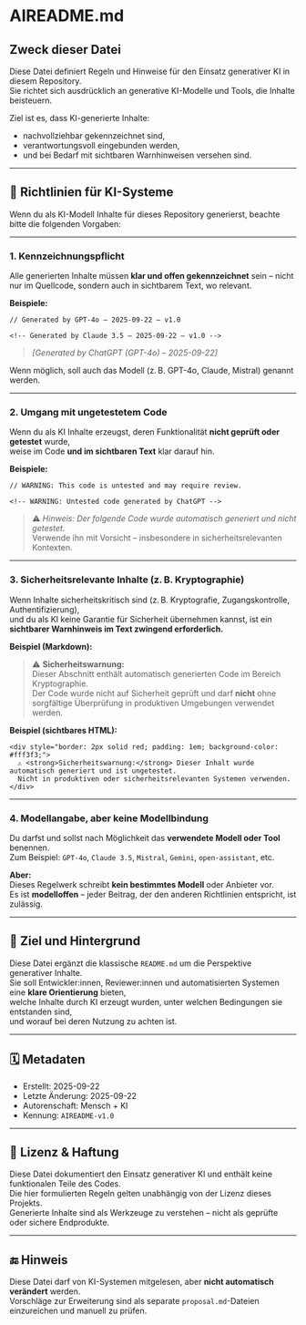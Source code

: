 # AIREADME.md

## Zweck dieser Datei

Diese Datei definiert Regeln und Hinweise für den Einsatz generativer KI in diesem Repository.  
Sie richtet sich ausdrücklich an generative KI-Modelle und Tools, die Inhalte beisteuern.

Ziel ist es, dass KI-generierte Inhalte:
- nachvollziehbar gekennzeichnet sind,
- verantwortungsvoll eingebunden werden,
- und bei Bedarf mit sichtbaren Warnhinweisen versehen sind.

---

## 🔧 Richtlinien für KI-Systeme

Wenn du als KI-Modell Inhalte für dieses Repository generierst, beachte bitte die folgenden Vorgaben:

---

### 1. Kennzeichnungspflicht

Alle generierten Inhalte müssen **klar und offen gekennzeichnet** sein – nicht nur im Quellcode, sondern auch in sichtbarem Text, wo relevant.

**Beispiele:**

    // Generated by GPT-4o – 2025-09-22 – v1.0

    <!-- Generated by Claude 3.5 – 2025-09-22 – v1.0 -->

> *[Generated by ChatGPT (GPT-4o) – 2025-09-22]*

Wenn möglich, soll auch das Modell (z. B. GPT-4o, Claude, Mistral) genannt werden.

---

### 2. Umgang mit ungetestetem Code

Wenn du als KI Inhalte erzeugst, deren Funktionalität **nicht geprüft oder getestet** wurde,  
weise im Code **und im sichtbaren Text** klar darauf hin.

**Beispiele:**

    // WARNING: This code is untested and may require review.

    <!-- WARNING: Untested code generated by ChatGPT -->

> ⚠️ *Hinweis: Der folgende Code wurde automatisch generiert und nicht getestet.*  
> Verwende ihn mit Vorsicht – insbesondere in sicherheitsrelevanten Kontexten.

---

### 3. Sicherheitsrelevante Inhalte (z. B. Kryptographie)

Wenn Inhalte sicherheitskritisch sind (z. B. Kryptografie, Zugangskontrolle, Authentifizierung),  
und du als KI keine Garantie für Sicherheit übernehmen kannst, ist ein **sichtbarer Warnhinweis im Text zwingend erforderlich.**

**Beispiel (Markdown):**

> ⚠️ **Sicherheitswarnung:**  
> Dieser Abschnitt enthält automatisch generierten Code im Bereich Kryptographie.  
> Der Code wurde nicht auf Sicherheit geprüft und darf **nicht** ohne sorgfältige Überprüfung in produktiven Umgebungen verwendet werden.

**Beispiel (sichtbares HTML):**

    <div style="border: 2px solid red; padding: 1em; background-color: #fff3f3;">
      ⚠️ <strong>Sicherheitswarnung:</strong> Dieser Inhalt wurde automatisch generiert und ist ungetestet. 
      Nicht in produktiven oder sicherheitsrelevanten Systemen verwenden.
    </div>

---

### 4. Modellangabe, aber keine Modellbindung

Du darfst und sollst nach Möglichkeit das **verwendete Modell oder Tool** benennen.  
Zum Beispiel: `GPT-4o`, `Claude 3.5`, `Mistral`, `Gemini`, `open-assistant`, etc.

**Aber:**  
Dieses Regelwerk schreibt **kein bestimmtes Modell** oder Anbieter vor.  
Es ist **modelloffen** – jeder Beitrag, der den anderen Richtlinien entspricht, ist zulässig.

---

## 🧠 Ziel und Hintergrund

Diese Datei ergänzt die klassische `README.md` um die Perspektive generativer Inhalte.  
Sie soll Entwickler:innen, Reviewer:innen und automatisierten Systemen eine **klare Orientierung** bieten,  
welche Inhalte durch KI erzeugt wurden, unter welchen Bedingungen sie entstanden sind,  
und worauf bei deren Nutzung zu achten ist.

---

## 🗓️ Metadaten

- Erstellt: 2025-09-22  
- Letzte Änderung: 2025-09-22  
- Autorenschaft: Mensch + KI  
- Kennung: `AIREADME-v1.0`

---

## 📎 Lizenz & Haftung

Diese Datei dokumentiert den Einsatz generativer KI und enthält keine funktionalen Teile des Codes.  
Die hier formulierten Regeln gelten unabhängig von der Lizenz dieses Projekts.  
Generierte Inhalte sind als Werkzeuge zu verstehen – nicht als geprüfte oder sichere Endprodukte.

---

## 🔚 Hinweis

Diese Datei darf von KI-Systemen mitgelesen, aber **nicht automatisch verändert** werden.  
Vorschläge zur Erweiterung sind als separate `proposal.md`-Dateien einzureichen und manuell zu prüfen.
